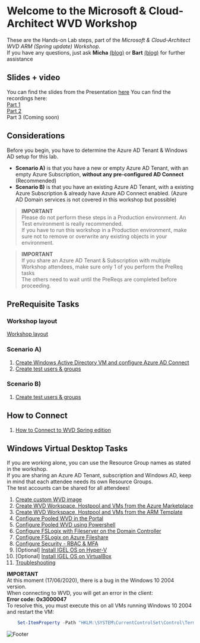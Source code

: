 # Welcome to the Microsoft & Cloud-Architect WVD Workshop

These are the Hands-on Lab steps, part of the *Microsoft & Cloud-Architect WVD ARM (Spring update) Workshop*.<br/>
If you have any questions, just ask **Micha** <a href="https://www.cloud-architect.be" target="_blank">(blog)</a> or **Bart** <a href="https://bartroels.github.io/2020-04-21-EverythingYouNeedtoKnowOnWVD/" target="_blank">(blog)</a> for further assistance<br/>


## Slides + video
You can find the slides from the Presentation <a href="/CA-Microsoft-WVD_ARM-Workshop/Presentation/MSFT%20Workshop%20-%20Windows%20Virtual%20Desktop.pdf" target="_blank">here</a>
You can find the recordings here:<br/>
<a href="https://youtu.be/__Z4-zCNdlI" target="_blank">Part 1</a><br/>
<a href="https://youtu.be/_j3IQfPfo_Q" target="_blank">Part 2</a><br/>
Part 3 (Coming soon)<br/>

## Considerations

Before you begin, you have to determine the Azure AD Tenant & Windows AD setup for this lab.<br/>
 - **Scenario A)** is that you have a new or empty Azure AD Tenant, with an empty Azure Subscription, **without any pre-configured AD Connect** (Recommended)
 - **Scenario B)** is that you have an existing Azure AD Tenant, with a existing Azure Subscription & already have Azure AD Connect enabled. (Azure AD Domain services is not covered in this workshop but possible)

 > **IMPORTANT**<br/>
 > Please do not perform these steps in a Production environment. An Test environment is really recommended.<br/>
 > If you have to run this workshop in a Production environment, make sure not to remove or overwrite any existing objects in your environment.

 > **IMPORTANT**<br/>
 > If you share an Azure AD Tenant & Subscription with multiple Workshop attendees, make sure only 1 of you perform the PreReq tasks<br/>
 > The others need to wait until the PreReqs are completed before proceeding.

## PreRequisite Tasks
### Workshop layout
[Workshop layout](/CA-Microsoft-WVD_ARM-Workshop/Workshop%20layout)

### Scenario A)
1. [Create Windows Active Directory VM and configure Azure AD Connect](/CA-Microsoft-WVD_ARM-Workshop/Create%20Windows%20Active%20Directory%20VM)
2. [Create test users & groups](/CA-Microsoft-WVD_ARM-Workshop/Create%20Test%20users%20and%20groups)

### Scenario B)
1. [Create test users & groups](/CA-Microsoft-WVD_ARM-Workshop/Create%20Test%20users%20and%20groups)

## How to Connect
1. [How to Connect to WVD Spring edition](/CA-Microsoft-WVD_ARM-Workshop/Connect%20to%20WVD)

## Windows Virtual Desktop Tasks
If you are working alone, you can use the Resource Group names as stated in the workshop.<br/>
If you are sharing an Azure AD Tenant, subscription and Windows AD, keep in mind that each attendee needs its own Resource Groups.<br/>
The test accounts can be shared for all attendees!<br/>

1. [Create custom WVD image](/CA-Microsoft-WVD_ARM-Workshop/Create%20custom%20WVD%20image)
2. [Create WVD Workspace, Hostpool and VMs from the Azure Marketplace](/CA-Microsoft-WVD_ARM-Workshop/Create%20WVD%20Hostpool%20and%20VM%20for%20Pooled%20usage)
3. [Create WVD Workspace, Hostpool and VMs from the ARM Template](/CA-Microsoft-WVD_ARM-Workshop/Create%20WVD%20Hostpool%20and%20VMs%20using%20the%20ARM%20Template)
4. [Configure Pooled WVD in the Portal](/CA-Microsoft-WVD_ARM-Workshop/Configure%20WVD%20in%20Portal)
5. [Configure Pooled WVD using Powershell](/CA-Microsoft-WVD_ARM-Workshop/Configure%20WVD%20using%20Powershell)
6. [Configure FSLogix with Fileserver on the Domain Controller](/CA-Microsoft-WVD_ARM-Workshop/Configure%20FSLogix)
7. [Configure FSLogix on Azure Fileshare](/CA-Microsoft-WVD_ARM-Workshop/Configure%20FSLogix%20on%20Azure%20Fileshare)
8. [Configure Security - RBAC & MFA](/CA-Microsoft-WVD_ARM-Workshop/Configure%20Security%20-%20RBAC%20%26%20MFA)
9. [Optional] [Install IGEL OS on Hyper-V](/CA-Microsoft-WVD_ARM-Workshop/Create%20Igel%20OS%20on%20HyperV)
10. [Optional] [Install IGEL OS on VirtualBox](/CA-Microsoft-WVD_ARM-Workshop/Create%20Igel%20OS%20on%20VirtualBox)
11. [Troubleshooting](/CA-Microsoft-WVD_ARM-Workshop/Troubleshooting)

**IMPORTANT**<br/>
At this moment (17/06/2020), there is a bug in the Windows 10 2004 version.<br/>
When connecting to WVD, you will get an error in the client:<br/>
**Error code: 0x3000047**<br/>
To resolve this, you must execute this on all VMs running Windows 10 2004 and restart the VM:
```powershell
    Set-ItemProperty -Path "HKLM:\SYSTEM\CurrentControlSet\Control\Terminal Server\WinStations\rdp-sxs" -Name "fReverseConnectMode" -Value 1 -Type DWord -Force
```

![Footer](https://michawets.github.io/CA-Microsoft-WVD_ARM-Workshop/images/Footer.png)

<script type="text/javascript">
    setTimeout(function() { 
            document.getElementById("sidebar").style.display = "none";
            var x = document.getElementsByClassName('inner'); 
            x[0].style.width = "90%";
            var x = document.getElementsByTagName('h1'); 
            x[0].style.width = "90%";
            x[0].style.textAlign = "center"
            x[0].innerHTML = "Microsoft & Cloud-Architect WVD Workshop"
        }, 250);
</script>